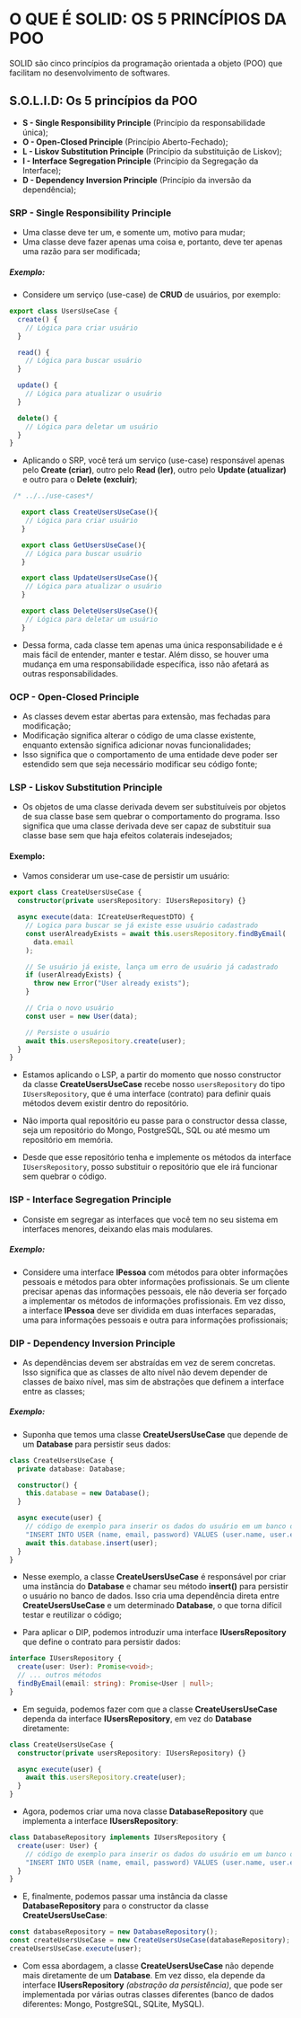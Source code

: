 # O QUE É SOLID: OS 5 PRINCÍPIOS DA POO

SOLID são cinco princípios da programação orientada a objeto (POO) que facilitam no desenvolvimento de softwares.

## S.O.L.I.D: Os 5 princípios da POO

- **S - Single Responsibility Principle** (Princípio da responsabilidade única);
- **O - Open-Closed Principle** (Princípio Aberto-Fechado);
- **L - Liskov Substitution Principle** (Princípio da substituição de Liskov);
- **I - Interface Segregation Principle** (Princípio da Segregação da Interface);
- **D - Dependency Inversion Principle** (Princípio da inversão da dependência);

### SRP - Single Responsibility Principle

- Uma classe deve ter um, e somente um, motivo para mudar;
- Uma classe deve fazer apenas uma coisa e, portanto, deve ter apenas uma razão para ser modificada;

##### Exemplo:

- Considere um serviço (use-case) de **CRUD** de usuários, por exemplo:

```ts
export class UsersUseCase {
  create() {
    // Lógica para criar usuário
  }

  read() {
    // Lógica para buscar usuário
  }

  update() {
    // Lógica para atualizar o usuário
  }

  delete() {
    // Lógica para deletar um usuário
  }
}
```

- Aplicando o SRP, você terá um serviço (use-case) responsável apenas pelo **Create (criar)**, outro pelo **Read (ler)**, outro pelo **Update (atualizar)** e outro para o **Delete (excluir)**;

```ts
 /* ../../use-cases*/

   export class CreateUsersUseCase(){
    // Lógica para criar usuário
   }

   export class GetUsersUseCase(){
    // Lógica para buscar usuário
   }

   export class UpdateUsersUseCase(){
    // Lógica para atualizar o usuário
   }

   export class DeleteUsersUseCase(){
    // Lógica para deletar um usuário
   }
```

- Dessa forma, cada classe tem apenas uma única responsabilidade e é mais fácil de entender, manter e testar. Além disso, se houver uma mudança em uma responsabilidade específica, isso não afetará as outras responsabilidades.

### OCP - Open-Closed Principle

- As classes devem estar abertas para extensão, mas fechadas para modificação;
- Modificação significa alterar o código de uma classe existente, enquanto extensão significa adicionar novas funcionalidades;
- Isso significa que o comportamento de uma entidade deve poder ser estendido sem que seja necessário modificar seu código fonte;

### LSP - Liskov Substitution Principle

- Os objetos de uma classe derivada devem ser substituíveis por objetos de sua classe base sem quebrar o comportamento do programa. Isso significa que uma classe derivada deve ser capaz de substituir sua classe base sem que haja efeitos colaterais indesejados;

#### Exemplo:

- Vamos considerar um use-case de persistir um usuário:

```ts
export class CreateUsersUseCase {
  constructor(private usersRepository: IUsersRepository) {}

  async execute(data: ICreateUserRequestDTO) {
    // Logica para buscar se já existe esse usuário cadastrado
    const userAlreadyExists = await this.usersRepository.findByEmail(
      data.email
    );

    // Se usuário já existe, lança um erro de usuário já cadastrado
    if (userAlreadyExists) {
      throw new Error("User already exists");
    }

    // Cria o novo usuário
    const user = new User(data);

    // Persiste o usuário
    await this.usersRepository.create(user);
  }
}
```

- Estamos aplicando o LSP, a partir do momento que nosso constructor da classe **CreateUsersUseCase** recebe nosso `usersRepository` do tipo `IUsersRepository`, que é uma interface (contrato) para definir quais métodos devem existir dentro do repositório.

- Não importa qual repositório eu passe para o constructor dessa classe, seja um repositório do Mongo, PostgreSQL, SQL ou até mesmo um repositório em memória.
- Desde que esse repositório tenha e implemente os métodos da interface `IUsersRepository`, posso substituir o repositório que ele irá funcionar sem quebrar o código.

### ISP - Interface Segregation Principle

- Consiste em segregar as interfaces que você tem no seu sistema em interfaces menores, deixando elas mais modulares.

##### Exemplo:

- Considere uma interface **IPessoa** com métodos para obter informações pessoais e métodos para obter informações profissionais. Se um cliente precisar apenas das informações pessoais, ele não deveria ser forçado a implementar os métodos de informações profissionais. Em vez disso, a interface **IPessoa** deve ser dividida em duas interfaces separadas, uma para informações pessoais e outra para informações profissionais;

### DIP - Dependency Inversion Principle

- As dependências devem ser abstraídas em vez de serem concretas. Isso significa que as classes de alto nível não devem depender de classes de baixo nível, mas sim de abstrações que definem a interface entre as classes;

##### Exemplo:

- Suponha que temos uma classe **CreateUsersUseCase** que depende de um **Database** para persistir seus dados:

```ts
class CreateUsersUseCase {
  private database: Database;

  constructor() {
    this.database = new Database();
  }

  async execute(user) {
    // código de exemplo para inserir os dados do usuário em um banco de dados SQL
    "INSERT INTO USER (name, email, password) VALUES (user.name, user.email, user.password)";
    await this.database.insert(user);
  }
}
```

- Nesse exemplo, a classe **CreateUsersUseCase** é responsável por criar uma instância do **Database** e chamar seu método **insert()** para persistir o usuário no banco de dados. Isso cria uma dependência direta entre **CreateUsersUseCase** e um determinado **Database**, o que torna difícil testar e reutilizar o código;

- Para aplicar o DIP, podemos introduzir uma interface **IUsersRepository** que define o contrato para persistir dados:

```ts
interface IUsersRepository {
  create(user: User): Promise<void>;
  // ... outros métodos
  findByEmail(email: string): Promise<User | null>;
}
```

- Em seguida, podemos fazer com que a classe **CreateUsersUseCase** dependa da interface **IUsersRepository**, em vez do **Database** diretamente:

```ts
class CreateUsersUseCase {
  constructor(private usersRepository: IUsersRepository) {}

  async execute(user) {
    await this.usersRepository.create(user);
  }
}
```

- Agora, podemos criar uma nova classe **DatabaseRepository** que implementa a interface **IUsersRepository**:

```ts
class DatabaseRepository implements IUsersRepository {
  create(user: User) {
    // código de exemplo para inserir os dados do usuário em um banco de dados SQL
    "INSERT INTO USER (name, email, password) VALUES (user.name, user.email, user.password)";
  }
}
```

- E, finalmente, podemos passar uma instância da classe **DatabaseRepository** para o constructor da classe **CreateUsersUseCase**:

```ts
const databaseRepository = new DatabaseRepository();
const createUsersUseCase = new CreateUsersUseCase(databaseRepository);
createUsersUseCase.execute(user);
```

- Com essa abordagem, a classe **CreateUsersUseCase** não depende mais diretamente de um **Database**. Em vez disso, ela depende da interface **IUsersRepository** _(abstração da persistência)_, que pode ser implementada por várias outras classes diferentes (banco de dados diferentes: Mongo, PostgreSQL, SQLite, MySQL).
